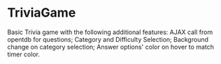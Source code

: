 # TriviaGame

Basic Trivia game with the following additional features: AJAX call from opentdb for questions; Category and Difficulty Selection; Background change on category selection; Answer options' color on hover to match timer color.
